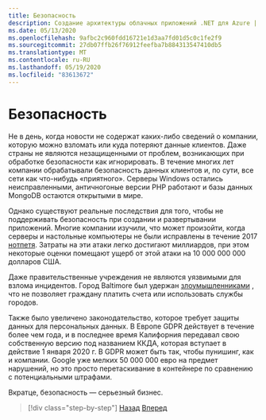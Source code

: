 ```yaml
---
title: Безопасность
description: Создание архитектуры облачных приложений .NET для Azure | Бюллетеня
ms.date: 05/13/2020
ms.openlocfilehash: 9afbc2c960fdd16721e1d3aa7fd01d5c0c1fe2f9
ms.sourcegitcommit: 27db07ffb26f76912feefba7b884313547410db5
ms.translationtype: MT
ms.contentlocale: ru-RU
ms.lasthandoff: 05/19/2020
ms.locfileid: "83613672"
---
```

# <a name="security"></a>Безопасность

Не в день, когда новости не содержат каких-либо сведений о компании, которую можно взломать или куда потеряют данные клиентов. Даже страны не являются незащищенными от проблем, возникающих при обработке безопасности как игнорировать. В течение многих лет компании обрабатывали безопасность данных клиентов и, по сути, все сети как что-нибудь «приятного». Серверы Windows остались неисправленными, античногоные версии PHP работают и базы данных MongoDB остаются открытыми в мире.

Однако существуют реальные последствия для того, чтобы не поддерживать безопасность при создании и развертывании приложений. Многие компании изучили, что может произойти, когда серверы и настольные компьютеры не были исправлены в течение 2017 [нотпетя](https://www.wired.com/story/notpetya-cyberattack-ukraine-russia-code-crashed-the-world/). Затраты на эти атаки легко достигают миллиардов, при этом некоторые оценки помещают ущерб от этой атаки на 10 000 000 000 долларов США.

Даже правительственные учреждения не являются уязвимыми для взлома инцидентов. Город Baltimore был удержан [злоумышленниками](https://www.vox.com/recode/2019/5/21/18634505/baltimore-ransom-robbinhood-mayor-jack-young-hackers) , что не позволяет граждану платить счета или использовать службы городов.

Также было увеличено законодательство, которое требует защиты данных для персональных данных. В Европе GDPR действует в течение более чем года, и в последнее время Калифорния передавал свою собственную версию под названием ККДА, которая вступает в действие 1 января 2020 г. В GDPR может быть так, чтобы пунишинг, как и компании. Google уже мелких 50 000 000 евро на предмет нарушений, но это просто перетаскивание в контейнере по сравнению с потенциальными штрафами.

Вкратце, безопасность — серьезный бизнес.

>[!div class="step-by-step"]
>[Назад](identity-server.md)
>[Вперед](azure-security.md)
